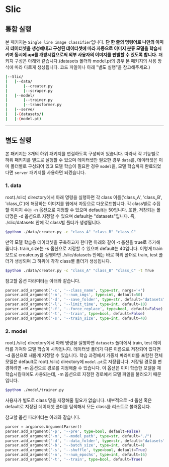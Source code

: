 # Slic

## 통합 실행

본 패키지는 `Single line image classifier`입니다. **단 한 줄의 명령어로 나만의 이미지 데이터셋을 생성해내고 구성된 데이터셋에 따라 자동으로 이미지 분류 모델을 학습시키며 동시에 api를 개방시킴으로써 외부 사용자의 이미지를 판별할 수 있도록 합니다.** 패키지 구성은 아래와 같습니다.(datasets 폴더와 model.pt의 경우 본 패키지의 사용 방식에 따라 다르게 생성됩니다. 코드 파일이나 아래 "별도 실행"을 참고해주세요.)

```sh
|--Slic/
|   |--data/
|       |--creater.py
|       |--scraper.py
|   |--model/
|       |--trainer.py
|       |--transformer.py
|   |--serve/
|   |-(datasets/)
|   |-(model.pt)

```
---
## 별도 실행

본 패키지는 3개의 하위 패키지를 연결하도록 구성되어 있습니다. 따라서 각 기능별로 하위 패키지를 별도로 실행할 수 있으며 데이터셋만 필요한 경우 `data`를, 데이터셋은 이미 폴더별로 구성되어 있고 모델 학습이 필요한 경우 `model`을, 모델 학습까지 완료되었다면 `server` 패키지를 사용하면 되겠습니다.

### 1. data

root(./slic) directory에서 아래 명령을 실행하면 각 class 이름('class_A', 'class_B', 'class_C')에 해당하는 이미지를 웹에서 자동으로 다운로드합니다. 각 class별로 수집할 이미지 수는 -n 옵션으로 지정할 수 있으며 default는 50입니다. 또한, 저장되는 폴더명은 -d 옵션으로 지정할 수 있으며 default는 "datasets"입니다. 즉, ./slic/datasets 안에 각 class별 폴더가 생성됩니다.
```sh
$python ./data/creater.py -c "class_A" "class_B" "class_C"
```

만약 모델 학습용 데이터셋을 구축하고자 한다면 아래와 같이 -t 옵션을 true로 추가해줍니다. train_size는 -s 옵션으로 지정할 수 있으며 default는 40입니다. 이렇게 train 모드로 creater.py를 실행하면 ./slic/datasets 안에는 바로 하위 폴더로 train, test 폴더가 생성되며 그 하위에 각각 class별 폴더가 생성됩니다.
```sh
$python ./data/creater.py -c "class_A" "class_B" "class_C" -t True
```

참고할 옵션 파라미터는 아래와 같습니다.
```python
parser.add_argument('-c', '--class_name', type=str, nargs='+')
parser.add_argument('-n', '--num_imgs', type=int, default=50)
parser.add_argument('-d', '--save_folder', type=str, default="datasets")
parser.add_argument('-l', '--limit_time', type=int, default=10)
parser.add_argument('-f', '--force_replace', type=bool, default=False)
parser.add_argument('-t', '--train', type=bool, default=False)
parser.add_argument('-s', '--train_size', type=int, default=40)
```

### 2. model

root(./slic) directory에서 아래 명령을 실행하면 `datasets` 폴더에서 train, test 데이터를 가져와 모델 학습이 시작됩니다. 데이터셋 폴더가 다른 이름으로 저장되어 있다면 -d 옵션으로 새롭게 지정할 수 있습니다. 학습 과정에서 가중치 파라미터를 포함한 전체 모델은 default로 root(./slic) directory에 `model.pt`로 저장됩니다. 저장될 경로를 변경하려면 -m 옵션으로 경로를 지정해줄 수 있습니다. 이 옵션은 이미 학습한 모델을 재학습시킬때에도 사용되는데, -m 옵션으로 지정한 경로에서 모델 파일을 불러오기 때문입니다. 
```sh
$python ./model/trainer.py 
```

사용자가 별도로 class 명을 지정해줄 필요가 없습니다. 내부적으로 -d 옵션 혹은 default로 지정된 데이터셋 폴더를 탐색해서 모든 class를 리스트로 불러옵니다.

참고할 옵션 파라미터는 아래와 같습니다.
```python
parser = argparse.ArgumentParser()
parser.add_argument('-p', '--pre', type=bool, default=False)
parser.add_argument('-m', '--model_path', type=str, default="./")
parser.add_argument('-d', '--data_folder', type=str, default="datasets")
parser.add_argument('-b', '--batch_size', type=int, default=4)
parser.add_argument('-s', '--shuffle', type=bool, default=True)
parser.add_argument('-n', '--num_epochs', type=int, default=16)
parser.add_argument('-t', '--train', type=bool, default=True)
``` 

